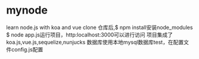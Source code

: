 # mynode
learn node.js with koa and vue
clone 仓库后,$ npm install安装node_modules
$ node app.js运行项目，http:localhost:3000可以进行访问
项目集成了koa.js,vue.js,sequelize,nunjucks
数据库使用本地mysql数据库test，在配置文件config.js配置